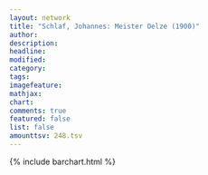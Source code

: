 ```yaml
---
layout: network
title: "Schlaf, Johannes: Meister Oelze (1900)"
author:
description:
headline:
modified:
category:
tags:
imagefeature: 
mathjax: 
chart: 
comments: true
featured: false
list: false
amounttsv: 248.tsv
---
```

{% include barchart.html %}
